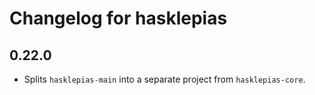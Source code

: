 # Changelog for hasklepias

## 0.22.0

* Splits `hasklepias-main` into a separate project from `hasklepias-core`.
